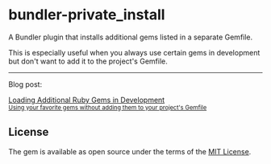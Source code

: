 # bundler-private_install

A Bundler plugin that installs additional gems listed in a separate Gemfile.

This is especially useful when you always use certain gems in development but don't want to add it to the project's Gemfile.

* * *

Blog post:

[Loading Additional Ruby Gems in Development<br>
<small>Using your favorite gems without adding them to your project's Gemfile</small>](https://phili.pe/posts/loading-additional-ruby-gems-in-development/)

## License

The gem is available as open source under the terms of the [MIT License](https://opensource.org/licenses/MIT).
